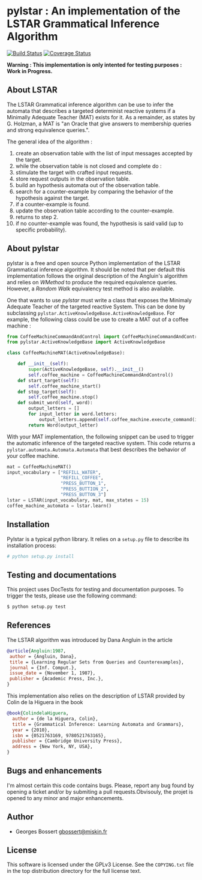 # pylstar : An implementation of the LSTAR Grammatical Inference Algorithm

[![Build Status](https://travis-ci.org/gbossert/pylstar.svg?branch=master)](https://travis-ci.org/gbossert/pylstar)
[![Coverage Status](https://coveralls.io/repos/gbossert/pylstar/badge.svg?branch=master&service=github)](https://coveralls.io/github/gbossert/pylstar?branch=master)


**Warning : This implementation is only intented for testing purposes : Work in Progress.**

## About  LSTAR
The LSTAR Grammatical inference algorithm can be use to infer the automata that describes a targeted determinist reactive systems if a Minimally Adequate Teacher (MAT) exists for it. As a remainder, as states by G. Holzman, a MAT is "an Oracle that give answers to membership queries and strong equivalence queries.".

The general idea of the algorithm :

1. create an observation table with the list of input messages accepted by the target.
2. while the observation table is not closed and complete do :
  1. stimulate the target with crafted input requests.
  2. store request outputs in the observation table.  
3. build an hypothesis automata out of the observation table.
4. search for a counter-example by comparing the behavior of the hypothesis against the target.
5. if a counter-example is found.
  1. update the observation table according to the counter-example.
  2. returns to step 2.
6. if no counter-example was found, the hypothesis is said valid (up to specific probability).

## About pylstar
pylstar is a free and open source Python implementation of the LSTAR Grammatical inference algorithm.
It should be noted that per default this implementation follows the original description of the Angluin's algorithm and relies on *WMethod* to produce the required equivalence queries. However, a *Random Walk* equivalency test method is also available.

One that wants to use *pylstar* must write a class that exposes the Minimaly Adequate Teacher of the targeted reactive System. This can be done by subclassing `pylstar.ActiveKnowledgeBase.ActiveKnowledgeBase`. For example, the following class could be use to create a MAT out of a coffee machine :
```python
from CoffeeMachineCommandAndControl import CoffeeMachineCommandAndControl
from pylstar.ActiveKnowledgeBase import ActiveKnowledgeBase

class CoffeeMachineMAT(ActiveKnowledgeBase):

    def __init__(self):
        super(ActiveKnowledgeBase, self).__init__()        
        self.coffee_machine = CoffeeMachineCommandAndControl()
    def start_target(self):
        self.coffee_machine_start()
    def stop_target(self):
        self.coffee_machine.stop()
    def submit_word(self, word):
        output_letters = []
        for input_letter in word.letters:
            output_letters.append(self.coffee_machine.execute_command(input_letter))
        return Word(output_letter)
```

With your MAT implementation, the following snippet can be used to trigger the automatic inference of the targeted reactive system. This code returns a `pylstar.automata.Automata.Automata` that best describes the behavior of your coffee machine.

```python
mat = CoffeeMachineMAT()
input_vocabulary = ["REFILL_WATER", 
                    "REFILL_COFFEE", 
                    "PRESS_BUTTON_1", 
                    "PRESS_BUTTION_2", 
                    "PRESS_BUTTON_3"]
lstar = LSTAR(input_vocabulary, mat, max_states = 15)
coffee_machine_automata = lstar.learn()
```

## Installation

Pylstar is a typical python library. It relies on a `setup.py` file to describe its installation process:
```bash
# python setup.py install 
```

## Testing and documentations

This project uses DocTests for testing and documentation purposes.
To trigger the tests, please use the following command:

```bash
$ python setup.py test
```

## References

The LSTAR algorithm was introduced by Dana Angluin in the article
```bibtex
@article{Angluin:1987,
 author = {Angluin, Dana},
 title = {Learning Regular Sets from Queries and Counterexamples},
 journal = {Inf. Comput.},
 issue_date = {November 1, 1987},
 publisher = {Academic Press, Inc.},
} 
```

This implementation also relies on the description of LSTAR provided by Colin de la Higuera in the book
```bibtex
@book{ColindelaHiguera,
  author = {de la Higuera, Colin},
  title = {Grammatical Inference: Learning Automata and Grammars},
  year = {2010},
  isbn = {0521763169, 9780521763165},
  publisher = {Cambridge University Press},
  address = {New York, NY, USA},
}
```

## Bugs and enhancements

I'm almost certain this code contains bugs. Please, report any bug found by opening a ticket and/or by submiting a pull requests.Obvisouly, the projet is opened to any minor and major enhancements.

## Author

* Georges Bossert <gbossert@miskin.fr>

## License

This software is licensed under the GPLv3 License. See the ``COPYING.txt`` file
in the top distribution directory for the full license text.
